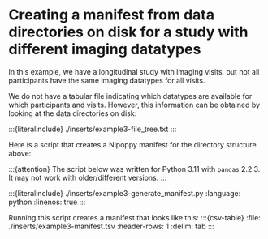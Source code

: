 # Creating a manifest from data directories on disk for a study with different imaging datatypes

In this example, we have a longitudinal study with imaging visits, but not all participants have the same imaging datatypes for all visits.

We do not have a tabular file indicating which datatypes are available for which participants and visits. However, this information can be obtained by looking at the data directories on disk:

:::{literalinclude} ./inserts/example3-file_tree.txt
:::

Here is a script that creates a Nipoppy manifest for the directory structure above:

:::{attention}
The script below was written for Python 3.11 with `pandas` 2.2.3.
It may not work with older/different versions.
:::

:::{literalinclude} ./inserts/example3-generate_manifest.py
:language: python
:linenos: true
:::

Running this script creates a manifest that looks like this:
:::{csv-table}
:file: ./inserts/example3-manifest.tsv
:header-rows: 1
:delim: tab
:::
